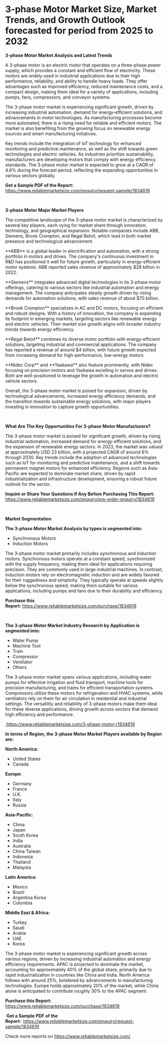 <p><h1>3-phase Motor Market Size, Market Trends, and Growth Outlook forecasted for period from 2025 to 2032</h1></p><p><strong>3-phase Motor Market Analysis and Latest Trends</strong></p>
<p><p>A 3-phase motor is an electric motor that operates on a three-phase power supply, which provides a constant and efficient flow of electricity. These motors are widely used in industrial applications due to their high performance, reliability, and ability to handle heavy loads. They offer advantages such as improved efficiency, reduced maintenance costs, and a compact design, making them ideal for a variety of applications, including pumps, fans, compressors, and conveyor systems.</p><p>The 3-phase motor market is experiencing significant growth, driven by increasing industrial automation, demand for energy-efficient solutions, and advancements in motor technologies. As manufacturing processes become more automated, there is a rising need for reliable and efficient motors. The market is also benefiting from the growing focus on renewable energy sources and smart manufacturing initiatives.</p><p>Key trends include the integration of IoT technology for enhanced monitoring and predictive maintenance, as well as the shift towards green technologies and electric vehicles. As industries prioritize sustainability, manufacturers are developing motors that comply with energy efficiency standards. The 3-phase motor market is expected to grow at a CAGR of 4.6% during the forecast period, reflecting the expanding opportunities in various sectors globally.</p></p>
<p><strong>Get a Sample PDF of the Report:&nbsp;</strong> <a href="https://www.reliablemarketsize.com/enquiry/request-sample/1834619?utm_campaign=1197&utm_medium=2&utm_source=Github&utm_content=ia&utm_term=28022025&utm_id=3-phase-motor">https://www.reliablemarketsize.com/enquiry/request-sample/1834619</a></p>
<p>&nbsp;</p>
<p><strong>3-phase Motor Major Market Players</strong></p>
<p><p>The competitive landscape of the 3-phase motor market is characterized by several key players, each vying for market share through innovation, technology, and geographical expansion. Notable companies include ABB, Siemens, Brook Crompton, and Regal Beloit, which lead in both market presence and technological advancement.</p><p>**ABB** is a global leader in electrification and automation, with a strong portfolio in motors and drives. The company's continuous investment in R&D has positioned it well for future growth, particularly in energy-efficient motor systems. ABB reported sales revenue of approximately $28 billion in 2022.</p><p>**Siemens** integrates advanced digital technologies in its 3-phase motor offerings, catering to various sectors like industrial automation and energy management. The company anticipates steady growth driven by rising demands for automation solutions, with sales revenue of about $70 billion.</p><p>**Brook Crompton** specializes in AC and DC motors, focusing on efficient and robust designs. With a history of innovation, the company is expanding its footprint in emerging markets, targeting sectors like renewable energy and electric vehicles. Their market size growth aligns with broader industry trends towards energy efficiency.</p><p>**Regal Beloit** combines its diverse motor portfolio with energy-efficient solutions, targeting industrial and commercial applications. The company has reported a revenue of around $4 billion, with future growth expected from increasing demand for high-performance, low-energy motors.</p><p>**Nidec Corp** and **Yaskawa** also feature prominently, with Nidec focusing on precision motors and Yaskawa excelling in servos and drives. Both are well-positioned to leverage the growth in automation and electric vehicle sectors.</p><p>Overall, the 3-phase motor market is poised for expansion, driven by technological advancements, increased energy efficiency demands, and the transition towards sustainable energy solutions, with major players investing in innovation to capture growth opportunities.</p></p>
<p>&nbsp;</p>
<p><strong>What Are The Key Opportunities For 3-phase Motor Manufacturers?</strong></p>
<p><p>The 3-phase motor market is poised for significant growth, driven by rising industrial automation, increased demand for energy-efficient solutions, and the expansion of renewable energy sectors. In 2023, the market was valued at approximately USD 23 billion, with a projected CAGR of around 6% through 2030. Key trends include the adoption of advanced technologies such as IoT for monitoring and predictive maintenance, and a shift towards permanent magnet motors for enhanced efficiency. Regions such as Asia-Pacific are expected to dominate market share, driven by rapid industrialization and infrastructure development, ensuring a robust future outlook for the sector.</p></p>
<p><strong>Inquire or Share Your Questions If Any Before Purchasing This Report:</strong> <a href="https://www.reliablemarketsize.com/enquiry/pre-order-enquiry/1834619?utm_campaign=1197&utm_medium=2&utm_source=Github&utm_content=ia&utm_term=28022025&utm_id=3-phase-motor">https://www.reliablemarketsize.com/enquiry/pre-order-enquiry/1834619</a></p>
<p>&nbsp;</p>
<p><strong>Market Segmentation</strong></p>
<p><strong>The 3-phase Motor Market Analysis by types is segmented into:</strong></p>
<p><ul><li>Synchronous Motors</li><li>Induction Motors</li></ul></p>
<p><p>The 3-phase motor market primarily includes synchronous and induction motors. Synchronous motors operate at a constant speed, synchronized with the supply frequency, making them ideal for applications requiring precision. They are commonly used in large industrial machines. In contrast, induction motors rely on electromagnetic induction and are widely favored for their ruggedness and simplicity. They typically operate at speeds slightly below the synchronous speed, making them suitable for various applications, including pumps and fans due to their durability and efficiency.</p></p>
<p><strong>Purchase this Report:&nbsp;</strong><a href="https://www.reliablemarketsize.com/purchase/1834619?utm_campaign=1197&utm_medium=2&utm_source=Github&utm_content=ia&utm_term=28022025&utm_id=3-phase-motor">https://www.reliablemarketsize.com/purchase/1834619</a></p>
<p>&nbsp;</p>
<p><strong>The 3-phase Motor Market Industry Research by Application is segmented into:</strong></p>
<p><ul><li>Water Pump</li><li>Machine Tool</li><li>Train</li><li>Compressor</li><li>Ventilator</li><li>Others</li></ul></p>
<p><p>The 3-phase motor market spans various applications, including water pumps for effective irrigation and fluid transport, machine tools for precision manufacturing, and trains for efficient transportation systems. Compressors utilize these motors for refrigeration and HVAC systems, while ventilators rely on them for air circulation in residential and industrial settings. The versatility and reliability of 3-phase motors make them ideal for these diverse applications, driving growth across sectors that demand high efficiency and performance.</p></p>
<p><a href="https://www.reliablemarketsize.com/3-phase-motor-r1834619?utm_campaign=1197&utm_medium=2&utm_source=Github&utm_content=ia&utm_term=28022025&utm_id=3-phase-motor">&nbsp;https://www.reliablemarketsize.com/3-phase-motor-r1834619</a></p>
<p><strong>In terms of Region, the 3-phase Motor Market Players available by Region are:</strong></p>
<p>
    <p> <strong> North America: </strong>
        <ul>
            <li>United States</li>
            <li>Canada</li>
        </ul>
        </p> 
    <p> <strong> Europe: </strong>
        <ul>
            <li>Germany</li>
            <li>France</li>
            <li>U.K.</li>
            <li>Italy</li>
            <li>Russia</li>
        </ul>
        </p> 
    <p> <strong> Asia-Pacific: </strong>
        <ul>
            <li>China</li>
            <li>Japan</li>
            <li>South Korea</li>
            <li>India</li>
            <li>Australia</li>
            <li>China Taiwan</li>
            <li>Indonesia</li>
            <li>Thailand</li>
            <li>Malaysia</li>
        </ul>
        </p> 
    <p> <strong> Latin America: </strong>
        <ul>
            <li>Mexico</li>
            <li>Brazil</li>
            <li>Argentina Korea</li>
            <li>Colombia</li>
        </ul>
        </p> 
    <p> <strong> Middle East & Africa: </strong>
        <ul>
            <li>Turkey</li>
            <li>Saudi</li>
            <li>Arabia</li>
            <li>UAE</li>
            <li>Korea</li>
        </ul>
    </p>
    </p>
<p><p>The 3-phase motor market is experiencing significant growth across various regions, driven by increasing industrial automation and energy efficiency requirements. APAC is projected to dominate the market, accounting for approximately 40% of the global share, primarily due to rapid industrialization in countries like China and India. North America follows with around 25%, bolstered by advancements in manufacturing technologies. Europe holds approximately 20% of the market, while China alone is anticipated to contribute roughly 30% to the APAC segment.</p></p>
<p><strong>Purchase this Report: </strong><a href="https://www.reliablemarketsize.com/purchase/1834619?utm_campaign=1197&utm_medium=2&utm_source=Github&utm_content=ia&utm_term=28022025&utm_id=3-phase-motor">https://www.reliablemarketsize.com/purchase/1834619</a></p>
<p>&nbsp;<strong>Get a Sample PDF of the Report:&nbsp;&nbsp;</strong><a href="https://www.reliablemarketsize.com/enquiry/request-sample/1834619?utm_campaign=1197&utm_medium=2&utm_source=Github&utm_content=ia&utm_term=28022025&utm_id=3-phase-motor">https://www.reliablemarketsize.com/enquiry/request-sample/1834619</a></p>
<p><strong></strong></p>
<p>Check more reports on <a href="https://www.reliablemarketsize.com/?utm_campaign=1197&utm_medium=2&utm_source=Github&utm_content=ia&utm_term=28022025&utm_id=3-phase-motor">https://www.reliablemarketsize.com/</a></p>